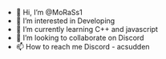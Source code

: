- 👋 Hi, I’m @MoRaSs1
- 👀 I’m interested in Developing 
- 🌱 I’m currently learning C++ and javascript
- 💞️ I’m looking to collaborate on Discord
- 📫 How to reach me Discord - acsudden

<!---
MoRaSs1/MoRaSs1 is a ✨ special ✨ repository because its `README.md` (this file) appears on your GitHub profile.
You can click the Preview link to take a look at your changes.
--->
